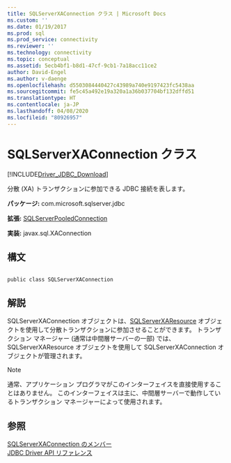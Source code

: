 ```yaml
---
title: SQLServerXAConnection クラス | Microsoft Docs
ms.custom: ''
ms.date: 01/19/2017
ms.prod: sql
ms.prod_service: connectivity
ms.reviewer: ''
ms.technology: connectivity
ms.topic: conceptual
ms.assetid: 5ecb4bf1-b8d1-47cf-9cb1-7a18acc11ce2
author: David-Engel
ms.author: v-daenge
ms.openlocfilehash: d5503084440427c43989a740e9197423fc5438aa
ms.sourcegitcommit: fe5c45a492e19a320a1a36b037704bf132dffd51
ms.translationtype: HT
ms.contentlocale: ja-JP
ms.lasthandoff: 04/08/2020
ms.locfileid: "80926957"
---
```

# <a name="sqlserverxaconnection-class"></a>SQLServerXAConnection クラス
[!INCLUDE[Driver_JDBC_Download](../../../includes/driver_jdbc_download.md)]

  分散 (XA) トランザクションに参加できる JDBC 接続を表します。  
  
 **パッケージ:** com.microsoft.sqlserver.jdbc  
  
 **拡張:** [SQLServerPooledConnection](../../../connect/jdbc/reference/sqlserverpooledconnection-class.md)  
  
 **実装:** javax.sql.XAConnection  
  
## <a name="syntax"></a>構文  
  
```  
  
public class SQLServerXAConnection  
```  
  
## <a name="remarks"></a>解説  
 SQLServerXAConnection オブジェクトは、[SQLServerXAResource](../../../connect/jdbc/reference/sqlserverxaresource-class.md) オブジェクトを使用して分散トランザクションに参加させることができます。 トランザクション マネージャー (通常は中間層サーバーの一部) では、SQLServerXAResource オブジェクトを使用して SQLServerXAConnection オブジェクトが管理されます。  
  
> [!NOTE]  
>  通常、アプリケーション プログラマがこのインターフェイスを直接使用することはありません。 このインターフェイスは主に、中間層サーバーで動作しているトランザクション マネージャーによって使用されます。  
  
## <a name="see-also"></a>参照  
 [SQLServerXAConnection のメンバー](../../../connect/jdbc/reference/sqlserverxaconnection-members.md)   
 [JDBC Driver API リファレンス](../../../connect/jdbc/reference/jdbc-driver-api-reference.md)  
  
  
